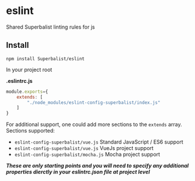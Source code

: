 # eslint

Shared Superbalist linting rules for js

## Install
`npm install Superbalist/eslint` 

In your project root

**.eslintrc.js**
```javascript
module.exports={
	extends: [
		"./node_modules/eslint-config-superbalist/index.js"
	]
}
```

For additional support, one could add more sections to the `extends` array. Sections supported:
 
 - `eslint-config-superbalist/vue.js` Standard JavaScript / ES6 support
 - `eslint-config-superbalist/vue.js` VueJs project support
 - `eslint-config-superbalist/mocha.js` Mocha project support

_**These are only starting points and you will need to specify any additional properties dierctly in your eslintrc.json
file at project level**_
